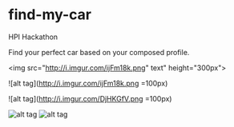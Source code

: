 # find-my-car
HPI Hackathon

Find your perfect car based on your composed profile.

<img src="http://i.imgur.com/ijFm18k.png" text" height="300px">

![alt tag](http://i.imgur.com/ijFm18k.png =100px)


![alt tag](http://i.imgur.com/DjHKGfV.png =100px)


![alt tag](http://i.imgur.com/QadPQ8m.png)
![alt tag](http://i.imgur.com/54UG5nr.png)
